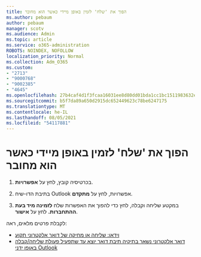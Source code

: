 ```yaml
---
title: הפוך את 'שלח' לזמין באופן מיידי כאשר הוא מחובר
ms.author: pebaum
author: pebaum
manager: scotv
ms.audience: Admin
ms.topic: article
ms.service: o365-administration
ROBOTS: NOINDEX, NOFOLLOW
localization_priority: Normal
ms.collection: Adm_O365
ms.custom:
- "2713"
- "9000768"
- "9002385"
- "4645"
ms.openlocfilehash: 27b4caf4d1f3fcaa16031ee8d80dd01bda1cc1bc1511983632ebbabf82f8ecbc
ms.sourcegitcommit: b5f7da89a650d2915dc652449623c78be6247175
ms.translationtype: MT
ms.contentlocale: he-IL
ms.lasthandoff: 08/05/2021
ms.locfileid: "54117881"
---
```

# <a name="enable-send-immediately-when-connected"></a>הפוך את 'שלח' לזמין באופן מיידי כאשר הוא מחובר
 
1. בכרטיסיה קובץ, לחץ על **אפשרויות**.

2. בתיבת הדו-שיח Outlook אפשרויות, לחץ על **מתקדם**.

3. במקטע שליחה וקבלה, לחץ כדי להפוך את האפשרות שלח **לזמינה מיד בעת ההתחברות.** לחץ על **אישור**.

לקבלת פרטים מלאים, ראה:
- [וידאו: שליחה או מחיקה של דואר אלקטרוני תקוע](https://support.office.com/article/Video-Send-or-delete-an-email-stuck-in-your-outbox-26d5d34a-4e5f-444a-a9e8-44db04a94dec) 
- [דואר אלקטרוני נשאר בתיקיה תיבת דואר יוצא עד שתפעיל פעולת שליחה/קבלה באופן ידני Outlook](https://support.microsoft.com/help/2797572/email-stays-in-the-outbox-folder-until-you-manually-initiate-a-send-re)
